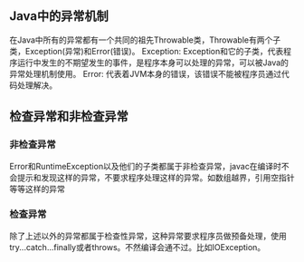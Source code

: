 ## Java中的异常机制
在Java中所有的异常都有一个共同的祖先Throwable类，Throwable有两个子类，Exception(异常)和Error(错误)。
Exception: Exception和它的子类，代表程序运行中发生的不期望发生的事件，是程序本身可以处理的异常，可以被Java的异常处理机制使用。
Error: 代表着JVM本身的错误，该错误不能被程序员通过代码处理解决。

## 检查异常和非检查异常
### 非检查异常
Error和RuntimeException以及他们的子类都属于非检查异常，javac在编译时不会提示和发现这样的异常，不要求程序处理这样的异常。如数组越界，引用空指针等等这样的异常

### 检查异常
除了上述以外的异常都属于检查性异常，这种异常要求程序员做预备处理，使用try...catch...finally或者throws。不然编译会通不过。比如IOException。


